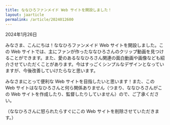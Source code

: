 ```yaml
---
title: ななひろファンメイド Web サイトを開設しました！
layout: jaarticle
permalink: /article/2024012600
---
```


2024年1月26日

みなさま、こんにちは！ななひろファンメイド Web サイトを開設しました。この Web サイトでは、主にファンが作ったななひろさんのクリップ動画を見つけることができます。また、愛のあるななひろさん関連の面白動画や画像なども紹介させていただくことがあります。今はすっごくシンプルなデザインとなっていますが、今後改善していけたらなと思います。

みなさまにとって便利な Web サイトを目指したいと思います！また、この Web サイトはななひろさんと何ら関係ありません（つまり、ななひろさんがこの Web サイトを作成したり、監督したりしていません）ので、ご了承ください。

（ななひろさんに怒られたらすぐにこの Web サイトを削除させていただきます。）
